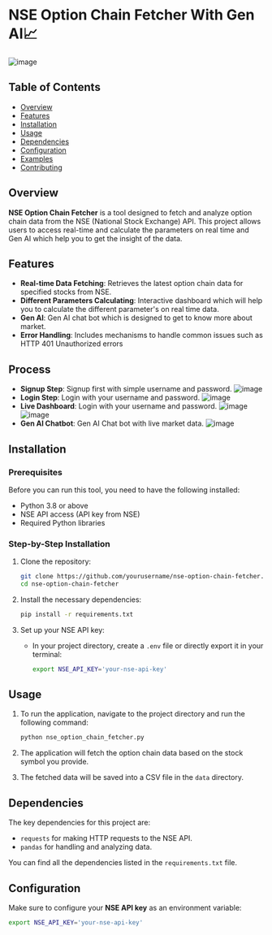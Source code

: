 # NSE Option Chain Fetcher With Gen AI📈

![image](https://github.com/user-attachments/assets/9272742d-50b8-4cf7-bc47-70635395bb27)


<!-- Replace with the URL to your screenshot -->

## Table of Contents
- [Overview](#overview)
- [Features](#features)
- [Installation](#installation)
- [Usage](#usage)
- [Dependencies](#dependencies)
- [Configuration](#configuration)
- [Examples](#examples)
- [Contributing](#contributing)

## Overview
**NSE Option Chain Fetcher** is a tool designed to fetch and analyze option chain data from the NSE (National Stock Exchange) API. This project allows users to access real-time and calculate the parameters on real time and Gen AI which help you to get the insight of the data.

## Features
- **Real-time Data Fetching**: Retrieves the latest option chain data for specified stocks from NSE.
- **Different Parameters Calculating**: Interactive dashboard which will help you to calculate the different parameter's on real time data.
- **Gen AI**: Gen AI chat bot which is designed to get to know more about market. 
- **Error Handling**: Includes mechanisms to handle common issues such as HTTP 401 Unauthorized errors

## Process
- **Signup Step**: Signup first with simple username and password.
 ![image](https://github.com/user-attachments/assets/1e53797f-243f-4375-9347-e237e56f2f12)
- **Login Step**: Login with your username and password.
  ![image](https://github.com/user-attachments/assets/b884d17c-020a-414a-8580-d6e4cc865bc5)
- **Live Dashboard**: Login with your username and password.
  ![image](https://github.com/user-attachments/assets/b884d17c-020a-414a-8580-d6e4cc865bc5)
![image](https://github.com/user-attachments/assets/62e8812d-2763-4590-8181-d624c4590753)
- **Gen AI Chatbot**: Gen AI Chat bot with live market data.
![image](https://github.com/user-attachments/assets/352de91f-051b-4f36-9e0a-1ef40eb341f5)



## Installation

### Prerequisites
Before you can run this tool, you need to have the following installed:
- Python 3.8 or above
- NSE API access (API key from NSE)
- Required Python libraries

### Step-by-Step Installation
1. Clone the repository:
    ```bash
    git clone https://github.com/yourusername/nse-option-chain-fetcher.git
    cd nse-option-chain-fetcher
    ```

2. Install the necessary dependencies:
    ```bash
    pip install -r requirements.txt
    ```

3. Set up your NSE API key:
    - In your project directory, create a `.env` file or directly export it in your terminal:
      ```bash
      export NSE_API_KEY='your-nse-api-key'
      ```

## Usage

1. To run the application, navigate to the project directory and run the following command:
    ```bash
    python nse_option_chain_fetcher.py
    ```

2. The application will fetch the option chain data based on the stock symbol you provide.

3. The fetched data will be saved into a CSV file in the `data` directory.

## Dependencies

The key dependencies for this project are:
- `requests` for making HTTP requests to the NSE API.
- `pandas` for handling and analyzing data.

You can find all the dependencies listed in the `requirements.txt` file.

## Configuration

Make sure to configure your **NSE API key** as an environment variable:
```bash
export NSE_API_KEY='your-nse-api-key'
